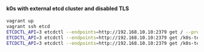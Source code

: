 #### k0s with external etcd cluster and disabled TLS

```bash
vagrant up
vagrant ssh etcd
ETCDCTL_API=3 etcdctl --endpoints=http://192.168.10.10:2379 get / --prefix --keys-only
ETCDCTL_API=3 etcdctl --endpoints=http://192.168.10.10:2379 get /k0s-tenant-1 --prefix --keys-only
ETCDCTL_API=3 etcdctl --endpoints=http://192.168.10.10:2379 get /k0s-tenant-2 --prefix --keys-only
```

